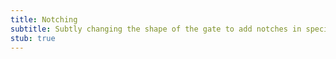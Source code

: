 ```yaml
---
title: Notching
subtitle: Subtly changing the shape of the gate to add notches in specific places makes hitting certain analog values easier.
stub: true
---
```

